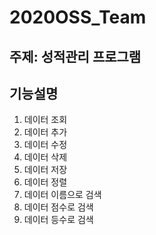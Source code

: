 # 2020OSS_Team

## 주제: 성적관리 프로그램

## 기능설명
1. 데이터 조회
2. 데이터 추가
3. 데이터 수정
4. 데이터 삭제
5. 데이터 저장
6. 데이터 정렬
7. 데이터 이름으로 검색
8. 데이터 점수로 검색
9. 데이터 등수로 검색
